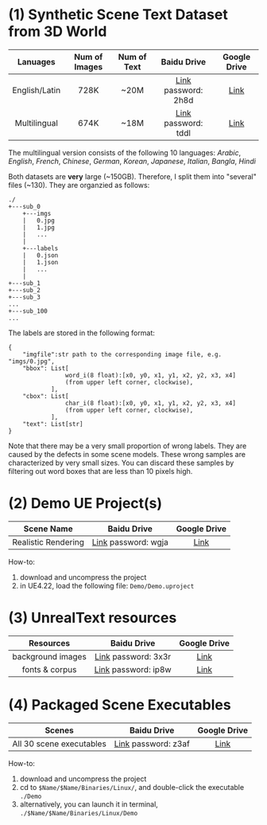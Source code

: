 # (1) Synthetic Scene Text Dataset from 3D World

| Lanuages | Num of Images | Num of Text | Baidu Drive | Google Drive |
| :---: | :---: | :---: | :---: | :---: |
| English/Latin | 728K | ~20M | [Link](https://pan.baidu.com/s/1e4SNTG2QSM5XBhxw80D8qw)  password: 2h8d | [Link](https://drive.google.com/open?id=14i-v0FTRy0TqgiFf-dl4SKRB5NNIkXSG) |
| Multilingual | 674K | ~18M | [Link](https://pan.baidu.com/s/1DCrs0KitEC1RBAKn9jo_KA)  password: tddl | [Link](https://drive.google.com/drive/folders/1M9jVQqnda0ImmcwoQFK_WUW9XWu2G82R?usp=sharing) |

The multilingual version consists of the following 10 languages: _Arabic_, _English_, _French_, _Chinese_, _German_, _Korean_, _Japanese_, _Italian_, _Bangla_, _Hindi_

Both datasets are __very__ large (~150GB). Therefore, I split them into "several" files (~130). They are organzied as follows:

```
./
+---sub_0
    +---imgs
    |   0.jpg
    |   1.jpg
    |   ...
    |
    +---labels
    |   0.json
    |   1.json
    |   ...
    |
+---sub_1
+---sub_2
+---sub_3
...
+---sub_100
...
```

The labels are stored in the following format:

```
{
    "imgfile":str path to the corresponding image file, e.g. "imgs/0.jpg",
    "bbox": List[
                word_i(8 float):[x0, y0, x1, y1, x2, y2, x3, x4] 
                (from upper left corner, clockwise),
            ],
    "cbox": List[
                char_i(8 float):[x0, y0, x1, y1, x2, y2, x3, x4] 
                (from upper left corner, clockwise),
            ],
    "text": List[str]
}
```

Note that there may be a very small proportion of wrong labels. They are caused by the defects in some scene models. These wrong samples are characterized by very small sizes. You can discard these samples by filtering out word boxes that are less than 10 pixels high. 

# (2) Demo UE Project(s)

| Scene Name | Baidu Drive | Google Drive |
| :---: | :---: | :---: |
| Realistic Rendering | [Link](https://pan.baidu.com/s/1pXw-tRsOHIg3wkVpfTwoaQ) password: wgja | [Link](https://drive.google.com/file/d/1CKW8KH4jybPux8oIYG-yRV3arrrNlQ2a/view?usp=sharing) |

How-to: 

1. download and uncompress the project
2. in UE4.22, load the following file: `Demo/Demo.uproject`

# (3) UnrealText resources

| Resources | Baidu Drive | Google Drive |
| :---: | :---: | :---: |
| background images | [Link](https://pan.baidu.com/s/1LJoBoL0GCyn8St6Y9s8lFg) password: 3x3r | [Link](https://drive.google.com/open?id=1DHJwxTF0pE35aEPM-nuN3E2tgMac4FyE) |
| fonts & corpus | [Link](https://pan.baidu.com/s/1pw-W3ggXuiRzgQnxg1sOww) password: ip8w | [Link](https://drive.google.com/open?id=1j2q3qOn_k4SyizfKjw6xb1mSWUV4G2du) |

# (4) Packaged Scene Executables

| Scenes | Baidu Drive | Google Drive |
| :---: | :---: | :---: |
| All 30 scene executables | [Link](https://pan.baidu.com/s/1RhqXfN7RXoZSXldDfMVjUQ)  password: z3af | [Link](https://drive.google.com/open?id=1Vv1m5DNgffhjoAXId1bOKF6HXnZouOxM) |

How-to: 

1. download and uncompress the project
2. cd to `$Name/$Name/Binaries/Linux/`, and double-click the executable `./Demo`
3. alternatively, you can launch it in terminal, `./$Name/$Name/Binaries/Linux/Demo`
